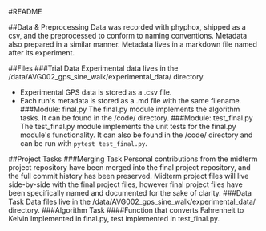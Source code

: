 #README

##Data & Preprocessing
Data was recorded with phyphox, shipped as a csv, and the preprocessed to conform to naming conventions.
Metadata also prepared in a similar manner. Metadata lives in a markdown file named after its experiment.

##Files
###Trial Data
Experimental data lives in the /data/AVG002_gps_sine_walk/experimental_data/ directory.
- Experimental GPS data is stored as a .csv file.
- Each run's metadata is stored as a .md file with the same filename.
###Module: final.py
The final.py module implements the algorithm tasks. It can be found in the /code/ directory.
###Module: test_final.py
The test_final.py module implements the unit tests for the final.py module's functionality. It can also be found in the /code/ directory and can be run with `pytest test_final.py`.


##Project Tasks
###Merging Task
Personal contributions from the midterm project repository have been merged into the final project repository, and the full commit history has been preserved. Midterm project files will live side-by-side with the final project files, however final project files have been specifically named and documented for the sake of clarity.
###Data Task
Data files live in the /data/AVG002_gps_sine_walk/experimental_data/ directory.
###Algorithm Task
####Function that converts Fahrenheit to Kelvin
Implemented in final.py, test implemented in test_final.py. 

